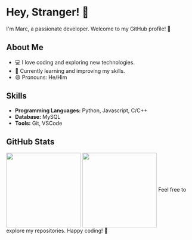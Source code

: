 # Hey, Stranger! 👋

I'm Marc, a passionate developer. Welcome to my GitHub profile! 🚀

## About Me

- 💻 I love coding and exploring new technologies.
- 🌱 Currently learning and improving my skills.
- 😄 Pronouns: He/Him

## Skills

- **Programming Languages:** Python, Javascript, C/C++
- **Database:** MySQL
- **Tools:** Git, VSCode

## GitHub Stats

<a>
  <img height=200 align="center" src="https://github-readme-stats.vercel.app/api?username=elmarcsalvador&show_icons=true&theme=midnight-purple" />
  <img height=200 align="center" src="https://github-readme-stats.vercel.app/api/top-langs/?username=elmarcsalvador&layout=donut&theme=midnight-purple&langs_count=8" />
</a>
Feel free to explore my repositories. Happy coding! 🚀
